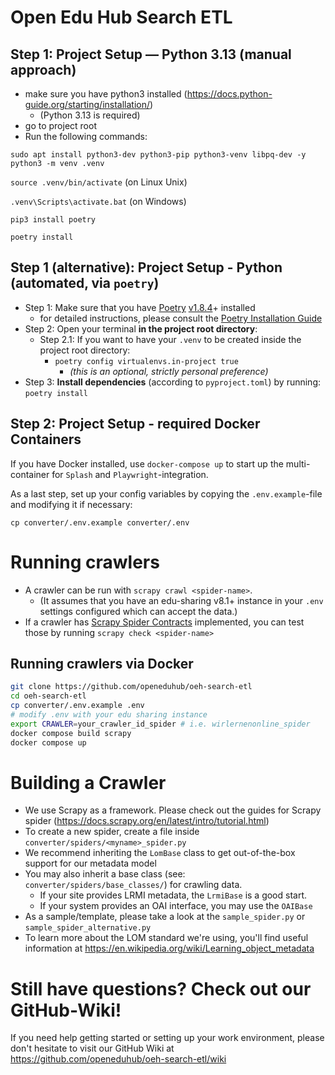 # Open Edu Hub Search ETL

## Step 1: Project Setup — Python 3.13 (manual approach)

- make sure you have python3 installed (<https://docs.python-guide.org/starting/installation/>)
  - (Python 3.13 is required)
- go to project root
- Run the following commands:

```
sudo apt install python3-dev python3-pip python3-venv libpq-dev -y
python3 -m venv .venv
```

`source .venv/bin/activate` (on Linux Unix)

`.venv\Scripts\activate.bat` (on Windows)

`pip3 install poetry`

`poetry install`

## Step 1 (alternative): Project Setup - Python (automated, via `poetry`)

- Step 1: Make sure that you have [Poetry](https://python-poetry.org) [v1.8.4](https://github.com/python-poetry/poetry/releases/tag/1.8.4)+ installed
  - for detailed instructions, please consult the [Poetry Installation Guide](https://python-poetry.org/docs/#installation)
- Step 2: Open your terminal **in the project root directory**:
  - Step 2.1: If you want to have your `.venv` to be created inside the project root directory: 
    - `poetry config virtualenvs.in-project true`
      - *(this is an optional, strictly personal preference)* 
- Step 3: **Install dependencies** (according to `pyproject.toml`) by running: `poetry install`

## Step 2: Project Setup - required Docker Containers

If you have Docker installed, use `docker-compose up` to start up the multi-container for `Splash` and `Playwright`-integration.

As a last step, set up your config variables by copying the `.env.example`-file and modifying it if necessary: 

`cp converter/.env.example converter/.env`

# Running crawlers

- A crawler can be run with `scrapy crawl <spider-name>`. 
  - (It assumes that you have an edu-sharing v8.1+ instance in your `.env` settings configured which can accept the data.)
- If a crawler has [Scrapy Spider Contracts](https://docs.scrapy.org/en/latest/topics/contracts.html#spiders-contracts) implemented, you can test those by running `scrapy check <spider-name>`


## Running crawlers via Docker

```bash
git clone https://github.com/openeduhub/oeh-search-etl
cd oeh-search-etl
cp converter/.env.example .env
# modify .env with your edu sharing instance
export CRAWLER=your_crawler_id_spider # i.e. wirlernenonline_spider
docker compose build scrapy
docker compose up
```

# Building a Crawler

- We use Scrapy as a framework. Please check out the guides for Scrapy spider (https://docs.scrapy.org/en/latest/intro/tutorial.html)
- To create a new spider, create a file inside `converter/spiders/<myname>_spider.py`
- We recommend inheriting the `LomBase` class to get out-of-the-box support for our metadata model
- You may also inherit a base class (see: `converter/spiders/base_classes/`) for crawling data. 
  - If your site provides LRMI metadata, the `LrmiBase` is a good start. 
  - If your system provides an OAI interface, you may use the `OAIBase`
- As a sample/template, please take a look at the `sample_spider.py` or `sample_spider_alternative.py`
- To learn more about the LOM standard we're using, you'll find useful information at https://en.wikipedia.org/wiki/Learning_object_metadata

# Still have questions? Check out our GitHub-Wiki!
If you need help getting started or setting up your work environment, please don't hesitate to visit our GitHub Wiki at https://github.com/openeduhub/oeh-search-etl/wiki
